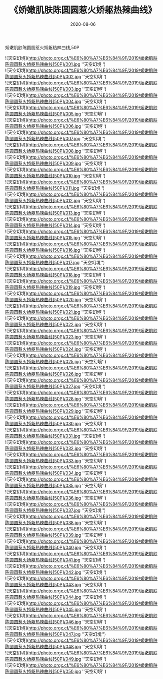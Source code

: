 ﻿---
layout: post
title: 《娇嫩肌肤陈圆圆惹火娇躯热辣曲线》
date: 2020-08-06
img: http://photo.orgx.cf/%E6%80%A7%E6%84%9F/2019/娇嫩肌肤陈圆圆惹火娇躯热辣曲线[50P]/000.jpg
tags: [美女,性感,泳衣]
---


娇嫩肌肤陈圆圆惹火娇躯热辣曲线,50P


![天空幻境](http://photo.orgx.cf/%E6%80%A7%E6%84%9F/2019/娇嫩肌肤陈圆圆惹火娇躯热辣曲线[50P]/001.jpg ''天空幻境'')<br>
![天空幻境](http://photo.orgx.cf/%E6%80%A7%E6%84%9F/2019/娇嫩肌肤陈圆圆惹火娇躯热辣曲线[50P]/002.jpg ''天空幻境'')<br>
![天空幻境](http://photo.orgx.cf/%E6%80%A7%E6%84%9F/2019/娇嫩肌肤陈圆圆惹火娇躯热辣曲线[50P]/003.jpg ''天空幻境'')<br>
![天空幻境](http://photo.orgx.cf/%E6%80%A7%E6%84%9F/2019/娇嫩肌肤陈圆圆惹火娇躯热辣曲线[50P]/004.jpg ''天空幻境'')<br>
![天空幻境](http://photo.orgx.cf/%E6%80%A7%E6%84%9F/2019/娇嫩肌肤陈圆圆惹火娇躯热辣曲线[50P]/005.jpg ''天空幻境'')<br>
![天空幻境](http://photo.orgx.cf/%E6%80%A7%E6%84%9F/2019/娇嫩肌肤陈圆圆惹火娇躯热辣曲线[50P]/006.jpg ''天空幻境'')<br>
![天空幻境](http://photo.orgx.cf/%E6%80%A7%E6%84%9F/2019/娇嫩肌肤陈圆圆惹火娇躯热辣曲线[50P]/007.jpg ''天空幻境'')<br>
![天空幻境](http://photo.orgx.cf/%E6%80%A7%E6%84%9F/2019/娇嫩肌肤陈圆圆惹火娇躯热辣曲线[50P]/008.jpg ''天空幻境'')<br>
![天空幻境](http://photo.orgx.cf/%E6%80%A7%E6%84%9F/2019/娇嫩肌肤陈圆圆惹火娇躯热辣曲线[50P]/009.jpg ''天空幻境'')<br>
![天空幻境](http://photo.orgx.cf/%E6%80%A7%E6%84%9F/2019/娇嫩肌肤陈圆圆惹火娇躯热辣曲线[50P]/010.jpg ''天空幻境'')<br>
![天空幻境](http://photo.orgx.cf/%E6%80%A7%E6%84%9F/2019/娇嫩肌肤陈圆圆惹火娇躯热辣曲线[50P]/011.jpg ''天空幻境'')<br>
![天空幻境](http://photo.orgx.cf/%E6%80%A7%E6%84%9F/2019/娇嫩肌肤陈圆圆惹火娇躯热辣曲线[50P]/012.jpg ''天空幻境'')<br>
![天空幻境](http://photo.orgx.cf/%E6%80%A7%E6%84%9F/2019/娇嫩肌肤陈圆圆惹火娇躯热辣曲线[50P]/013.jpg ''天空幻境'')<br>
![天空幻境](http://photo.orgx.cf/%E6%80%A7%E6%84%9F/2019/娇嫩肌肤陈圆圆惹火娇躯热辣曲线[50P]/014.jpg ''天空幻境'')<br>
![天空幻境](http://photo.orgx.cf/%E6%80%A7%E6%84%9F/2019/娇嫩肌肤陈圆圆惹火娇躯热辣曲线[50P]/015.jpg ''天空幻境'')<br>
![天空幻境](http://photo.orgx.cf/%E6%80%A7%E6%84%9F/2019/娇嫩肌肤陈圆圆惹火娇躯热辣曲线[50P]/016.jpg ''天空幻境'')<br>
![天空幻境](http://photo.orgx.cf/%E6%80%A7%E6%84%9F/2019/娇嫩肌肤陈圆圆惹火娇躯热辣曲线[50P]/017.jpg ''天空幻境'')<br>
![天空幻境](http://photo.orgx.cf/%E6%80%A7%E6%84%9F/2019/娇嫩肌肤陈圆圆惹火娇躯热辣曲线[50P]/018.jpg ''天空幻境'')<br>
![天空幻境](http://photo.orgx.cf/%E6%80%A7%E6%84%9F/2019/娇嫩肌肤陈圆圆惹火娇躯热辣曲线[50P]/019.jpg ''天空幻境'')<br>
![天空幻境](http://photo.orgx.cf/%E6%80%A7%E6%84%9F/2019/娇嫩肌肤陈圆圆惹火娇躯热辣曲线[50P]/020.jpg ''天空幻境'')<br>
![天空幻境](http://photo.orgx.cf/%E6%80%A7%E6%84%9F/2019/娇嫩肌肤陈圆圆惹火娇躯热辣曲线[50P]/021.jpg ''天空幻境'')<br>
![天空幻境](http://photo.orgx.cf/%E6%80%A7%E6%84%9F/2019/娇嫩肌肤陈圆圆惹火娇躯热辣曲线[50P]/022.jpg ''天空幻境'')<br>
![天空幻境](http://photo.orgx.cf/%E6%80%A7%E6%84%9F/2019/娇嫩肌肤陈圆圆惹火娇躯热辣曲线[50P]/023.jpg ''天空幻境'')<br>
![天空幻境](http://photo.orgx.cf/%E6%80%A7%E6%84%9F/2019/娇嫩肌肤陈圆圆惹火娇躯热辣曲线[50P]/024.jpg ''天空幻境'')<br>
![天空幻境](http://photo.orgx.cf/%E6%80%A7%E6%84%9F/2019/娇嫩肌肤陈圆圆惹火娇躯热辣曲线[50P]/025.jpg ''天空幻境'')<br>
![天空幻境](http://photo.orgx.cf/%E6%80%A7%E6%84%9F/2019/娇嫩肌肤陈圆圆惹火娇躯热辣曲线[50P]/026.jpg ''天空幻境'')<br>
![天空幻境](http://photo.orgx.cf/%E6%80%A7%E6%84%9F/2019/娇嫩肌肤陈圆圆惹火娇躯热辣曲线[50P]/027.jpg ''天空幻境'')<br>
![天空幻境](http://photo.orgx.cf/%E6%80%A7%E6%84%9F/2019/娇嫩肌肤陈圆圆惹火娇躯热辣曲线[50P]/028.jpg ''天空幻境'')<br>
![天空幻境](http://photo.orgx.cf/%E6%80%A7%E6%84%9F/2019/娇嫩肌肤陈圆圆惹火娇躯热辣曲线[50P]/029.jpg ''天空幻境'')<br>
![天空幻境](http://photo.orgx.cf/%E6%80%A7%E6%84%9F/2019/娇嫩肌肤陈圆圆惹火娇躯热辣曲线[50P]/030.jpg ''天空幻境'')<br>
![天空幻境](http://photo.orgx.cf/%E6%80%A7%E6%84%9F/2019/娇嫩肌肤陈圆圆惹火娇躯热辣曲线[50P]/031.jpg ''天空幻境'')<br>
![天空幻境](http://photo.orgx.cf/%E6%80%A7%E6%84%9F/2019/娇嫩肌肤陈圆圆惹火娇躯热辣曲线[50P]/032.jpg ''天空幻境'')<br>
![天空幻境](http://photo.orgx.cf/%E6%80%A7%E6%84%9F/2019/娇嫩肌肤陈圆圆惹火娇躯热辣曲线[50P]/033.jpg ''天空幻境'')<br>
![天空幻境](http://photo.orgx.cf/%E6%80%A7%E6%84%9F/2019/娇嫩肌肤陈圆圆惹火娇躯热辣曲线[50P]/034.jpg ''天空幻境'')<br>
![天空幻境](http://photo.orgx.cf/%E6%80%A7%E6%84%9F/2019/娇嫩肌肤陈圆圆惹火娇躯热辣曲线[50P]/035.jpg ''天空幻境'')<br>
![天空幻境](http://photo.orgx.cf/%E6%80%A7%E6%84%9F/2019/娇嫩肌肤陈圆圆惹火娇躯热辣曲线[50P]/036.jpg ''天空幻境'')<br>
![天空幻境](http://photo.orgx.cf/%E6%80%A7%E6%84%9F/2019/娇嫩肌肤陈圆圆惹火娇躯热辣曲线[50P]/037.jpg ''天空幻境'')<br>
![天空幻境](http://photo.orgx.cf/%E6%80%A7%E6%84%9F/2019/娇嫩肌肤陈圆圆惹火娇躯热辣曲线[50P]/038.jpg ''天空幻境'')<br>
![天空幻境](http://photo.orgx.cf/%E6%80%A7%E6%84%9F/2019/娇嫩肌肤陈圆圆惹火娇躯热辣曲线[50P]/039.jpg ''天空幻境'')<br>
![天空幻境](http://photo.orgx.cf/%E6%80%A7%E6%84%9F/2019/娇嫩肌肤陈圆圆惹火娇躯热辣曲线[50P]/040.jpg ''天空幻境'')<br>
![天空幻境](http://photo.orgx.cf/%E6%80%A7%E6%84%9F/2019/娇嫩肌肤陈圆圆惹火娇躯热辣曲线[50P]/041.jpg ''天空幻境'')<br>
![天空幻境](http://photo.orgx.cf/%E6%80%A7%E6%84%9F/2019/娇嫩肌肤陈圆圆惹火娇躯热辣曲线[50P]/042.jpg ''天空幻境'')<br>
![天空幻境](http://photo.orgx.cf/%E6%80%A7%E6%84%9F/2019/娇嫩肌肤陈圆圆惹火娇躯热辣曲线[50P]/043.jpg ''天空幻境'')<br>
![天空幻境](http://photo.orgx.cf/%E6%80%A7%E6%84%9F/2019/娇嫩肌肤陈圆圆惹火娇躯热辣曲线[50P]/044.jpg ''天空幻境'')<br>
![天空幻境](http://photo.orgx.cf/%E6%80%A7%E6%84%9F/2019/娇嫩肌肤陈圆圆惹火娇躯热辣曲线[50P]/045.jpg ''天空幻境'')<br>
![天空幻境](http://photo.orgx.cf/%E6%80%A7%E6%84%9F/2019/娇嫩肌肤陈圆圆惹火娇躯热辣曲线[50P]/046.jpg ''天空幻境'')<br>
![天空幻境](http://photo.orgx.cf/%E6%80%A7%E6%84%9F/2019/娇嫩肌肤陈圆圆惹火娇躯热辣曲线[50P]/047.jpg ''天空幻境'')<br>
![天空幻境](http://photo.orgx.cf/%E6%80%A7%E6%84%9F/2019/娇嫩肌肤陈圆圆惹火娇躯热辣曲线[50P]/048.jpg ''天空幻境'')<br>
![天空幻境](http://photo.orgx.cf/%E6%80%A7%E6%84%9F/2019/娇嫩肌肤陈圆圆惹火娇躯热辣曲线[50P]/049.jpg ''天空幻境'')<br>
![天空幻境](http://photo.orgx.cf/%E6%80%A7%E6%84%9F/2019/娇嫩肌肤陈圆圆惹火娇躯热辣曲线[50P]/050.jpg ''天空幻境'')<br>
